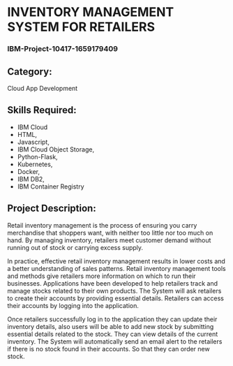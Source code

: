 # INVENTORY MANAGEMENT SYSTEM FOR RETAILERS 
### IBM-Project-10417-1659179409
## Category: 
Cloud App Development

## Skills Required:
* IBM Cloud
* HTML,
* Javascript,
* IBM Cloud Object Storage,
* Python-Flask,
* Kubernetes,
* Docker,
* IBM DB2,
* IBM Container Registry

## Project Description:

Retail inventory management is the process of ensuring you carry merchandise that shoppers want, with neither too little nor too much on hand. By managing inventory, retailers meet customer demand without running out of stock or carrying excess supply.


In practice, effective retail inventory management results in lower costs and a better understanding of sales patterns. Retail inventory management tools and methods give retailers more information on which to run their businesses. Applications have been developed to help retailers track and manage stocks related to their own products. The System will ask retailers to create their accounts by providing essential details. Retailers can access their accounts by logging into the application.


Once retailers successfully log in to the application they can update their inventory details, also users will be able to add new stock by submitting essential details related to the stock. They can view details of the current inventory. The System will automatically send an email alert to the retailers if there is no stock found in their accounts.  So that they can order new stock.

